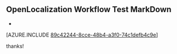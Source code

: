 ## OpenLocalization Workflow Test MarkDown
* 

[AZURE.INCLUDE [89c42244-8cce-48b4-a3f0-74c1defb4c9e](calleeMd1.md)]

 
thanks!